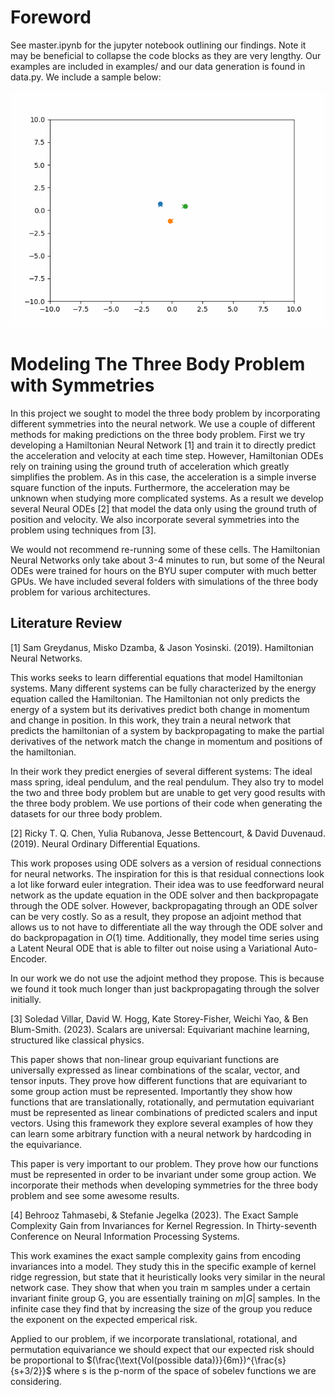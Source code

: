 # Foreword
See master.ipynb for the jupyter notebook outlining our findings. Note it may be beneficial to collapse the code blocks as they are very lengthy. Our examples are included in examples/ and our data generation is found in data.py. We include a sample below:

![Video of Neural ODE simulating 3 body problem](examples/equivariant_ODE.gif)

# Modeling The Three Body Problem with Symmetries
In this project we sought to model the three body problem by incorporating different symmetries into the neural network. We use a couple of different methods for making predictions on the three body problem. First we try developing a Hamiltonian Neural Network [1] and train it to directly predict the acceleration and velocity at each time step. However, Hamiltonian ODEs rely on training using the ground truth of acceleration which greatly simplifies the problem. As in this case, the acceleration is a simple inverse square function of the inputs. Furthermore, the acceleration may be unknown when studying more complicated systems. As a result we develop several Neural ODEs [2] that model the data only using the ground truth of position and velocity. We also incorporate several symmetries into the problem using techniques from [3].

We would not recommend re-running some of these cells. The Hamiltonian Neural Networks only take about 3-4 minutes to run, but some of the Neural ODEs were trained for hours on the BYU super computer with much better GPUs. We have included several folders with simulations of the three body problem for various architectures.

## Literature Review
[1] Sam Greydanus, Misko Dzamba, & Jason Yosinski. (2019). Hamiltonian Neural Networks.

This works seeks to learn differential equations that model Hamiltonian systems. Many different systems can be fully characterized by the energy equation called the Hamiltonian. The Hamiltonian not only predicts the energy of a system but its derivatives predict both change in momentum and change in position. In this work, they train a neural network that predicts the hamiltonian of a system by backpropagating to make the partial derivatives of the network match the change in momentum and positions of the hamiltonian.

In their work they predict energies of several different systems: The ideal mass spring, ideal pendulum, and the real pendulum. They also try to model the two and three body problem but are unable to get very good results with the three body problem. We use portions of their code when generating the datasets for our three body problem.

[2] Ricky T. Q. Chen, Yulia Rubanova, Jesse Bettencourt, & David Duvenaud. (2019). Neural Ordinary Differential Equations.

This work proposes using ODE solvers as a version of residual connections for neural networks. The inspiration for this is that residual connections look a lot like forward euler integration. Their idea was to use feedforward neural network as the update equation in the ODE solver and then backpropagate through the ODE solver. However, backpropagating through an ODE solver can be very costly. So as a result, they propose an adjoint method that allows us to not have to differentiate all the way through the ODE solver and do backpropagation in $O(1)$ time.  Additionally, they model time series using a Latent Neural ODE that is able to filter out noise using a Variational Auto-Encoder.

In our work we do not use the adjoint method they propose. This is because we found it took much longer than just backpropagating through the solver initially.

[3] Soledad Villar, David W. Hogg, Kate Storey-Fisher, Weichi Yao, & Ben Blum-Smith. (2023). Scalars are universal: Equivariant machine learning, structured like classical physics.

This paper shows that non-linear group equivariant functions are universally expressed as linear combinations of the scalar, vector, and tensor inputs. They prove how different functions that are equivariant to some group action must be represented. Importantly they show how functions that are translationally, rotationally, and permutation equivariant must be represented as linear combinations of predicted scalers and input vectors. Using this framework they explore several examples of how they can learn some arbitrary function with a neural network by hardcoding in the equivariance.

This paper is very important to our problem. They prove how our functions must be represented in order to be invariant under some group action. We incorporate their methods when developing symmetries for the three body problem and see some awesome results.

[4] Behrooz Tahmasebi, & Stefanie Jegelka (2023). The Exact Sample Complexity Gain from Invariances for Kernel Regression. In Thirty-seventh Conference on Neural Information Processing Systems.

This work examines the exact sample complexity gains from encoding invariances into a model. They study this in the specific example of kernel ridge regression, but state that it heuristically looks very similar in the neural network case. They show that when you train m samples under a certain invariant finite group G, you are essentially training on $m|G|$ samples. In the infinite case they find that by increasing the size of the group you reduce the exponent on the expected emperical risk.

Applied to our problem, if we incorporate translational, rotational, and permutation equivariance we should expect that our expected risk should be proportional to $(\frac{\text{Vol(possible data)}}{6m})^{\frac{s}{s+3/2}}$ where s is the p-norm of the space of sobelev functions we are considering.

